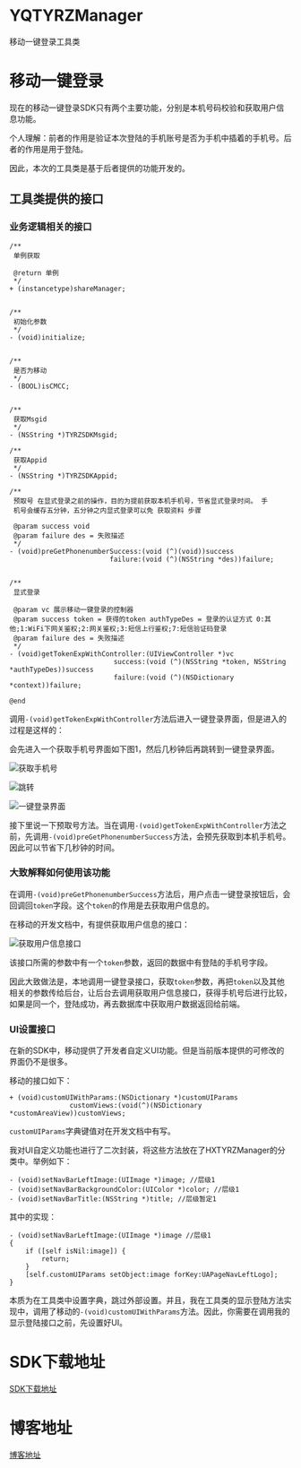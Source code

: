 # YQTYRZManager
移动一键登录工具类

# 移动一键登录

现在的移动一键登录SDK只有两个主要功能，分别是本机号码校验和获取用户信息功能。

个人理解：前者的作用是验证本次登陆的手机账号是否为手机中插着的手机号。后者的作用是用于登陆。

因此，本次的工具类是基于后者提供的功能开发的。

## 工具类提供的接口

### 业务逻辑相关的接口



```
/**
 单例获取

 @return 单例
 */
+ (instancetype)shareManager;


/**
 初始化参数
 */
- (void)initialize;


/**
 是否为移动
 */
- (BOOL)isCMCC;


/**
 获取Msgid
 */
- (NSString *)TYRZSDKMsgid;

/**
 获取Appid
 */
- (NSString *)TYRZSDKAppid;

/**
 预取号 在显式登录之前的操作，目的为提前获取本机手机号，节省显式登录时间。 手
 机号会缓存五分钟，五分钟之内显式登录可以免 获取资料 步骤

 @param success void
 @param failure des = 失败描述
 */
- (void)preGetPhonenumberSuccess:(void (^)(void))success
                         failure:(void (^)(NSString *des))failure;


/**
 显式登录

 @param vc 展示移动一键登录的控制器
 @param success token = 获得的token authTypeDes = 登录的认证方式 0:其他;1:WiFi下网关鉴权;2:网关鉴权;3:短信上行鉴权;7:短信验证码登录
 @param failure des = 失败描述
 */
- (void)getTokenExpWithController:(UIViewController *)vc
                          success:(void (^)(NSString *token, NSString *authTypeDes))success
                          failure:(void (^)(NSDictionary *context))failure;

@end
```

调用``-(void)getTokenExpWithController``方法后进入一键登录界面，但是进入的过程是这样的：

会先进入一个获取手机号界面如下图1，然后几秒钟后再跳转到一键登录界面。

![获取手机号](/Users/yuqi/JabberYQ.github.io/source/_posts/%E4%B8%80%E9%94%AE%E7%99%BB%E5%BD%951.PNG)

![跳转](/Users/yuqi/JabberYQ.github.io/source/_posts/%E4%B8%80%E9%94%AE%E7%99%BB%E5%BD%952.PNG)

![一键登录界面](/Users/yuqi/JabberYQ.github.io/source/_posts/%E4%B8%80%E9%94%AE%E7%99%BB%E5%BD%953.PNG)

接下里说一下预取号方法。当在调用``-(void)getTokenExpWithController``方法之前，先调用``-(void)preGetPhonenumberSuccess``方法，会预先获取到本机手机号。因此可以节省下几秒钟的时间。

### 大致解释如何使用该功能

在调用``-(void)preGetPhonenumberSuccess``方法后，用户点击一键登录按钮后，会回调回``token``字段。这个``token``的作用是去获取用户信息的。

在移动的开发文档中，有提供获取用户信息的接口：

![获取用户信息接口](/Users/yuqi/JabberYQ.github.io/source/_posts/%E8%8E%B7%E5%8F%96%E7%94%A8%E6%88%B7%E4%BF%A1%E6%81%AF%E6%8E%A5%E5%8F%A3.png)

该接口所需的参数中有一个``token``参数，返回的数据中有登陆的手机号字段。

因此大致做法是，本地调用一键登录接口，获取``token``参数，再把``token``以及其他相关的参数传给后台，让后台去调用获取用户信息接口，获得手机号后进行比较，如果是同一个，登陆成功，再去数据库中获取用户数据返回给前端。

### UI设置接口

在新的SDK中，移动提供了开发者自定义UI功能。但是当前版本提供的可修改的界面仍不是很多。

移动的接口如下：

```
+ (void)customUIWithParams:(NSDictionary *)customUIParams
               customViews:(void(^)(NSDictionary *customAreaView))customViews;
```

``customUIParams``字典键值对在开发文档中有写。

我对UI自定义功能也进行了二次封装，将这些方法放在了HXTYRZManager的分类中。举例如下：

```
- (void)setNavBarLeftImage:(UIImage *)image; //层级1
- (void)setNavBarBackgroundColor:(UIColor *)color; //层级1
- (void)setNavBarTitle:(NSString *)title; //层级暂定1
```

其中的实现：

```
- (void)setNavBarLeftImage:(UIImage *)image //层级1
{
    if ([self isNil:image]) {
        return;
    }
    [self.customUIParams setObject:image forKey:UAPageNavLeftLogo];
}
```

本质为在工具类中设置字典，跳过外部设置。并且，我在工具类的显示登陆方法实现中，调用了移动的``-(void)customUIWithParams``方法。因此，你需要在调用我的显示登陆接口之前，先设置好UI。

# SDK下载地址
[SDK下载地址](http://dev.10086.cn/)

# 博客地址
[博客地址](http://jabberyq.top/2018/04/21/iOS%E5%AE%9E%E6%88%98%EF%BC%9A%E7%A7%BB%E5%8A%A8%E4%B8%80%E9%94%AE%E7%99%BB%E5%BD%95SDK%E5%B0%81%E8%A3%85/)
